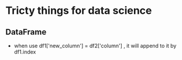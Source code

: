 # Tricty things for data science

## DataFrame
- when use df1['new_column'] = df2['column'] , it will append to it by df1.index  

